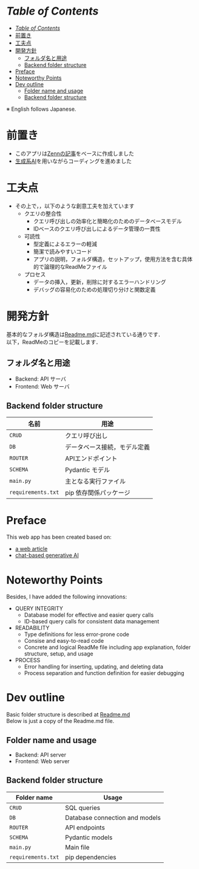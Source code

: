 # *Table of Contents*
- [*Table of Contents*](#table-of-contents)
- [前置き](#前置き)
- [工夫点](#工夫点)
- [開発方針](#開発方針)
  - [フォルダ名と用途](#フォルダ名と用途)
  - [Backend folder structure](#backend-folder-structure)
- [Preface](#preface)
- [Noteworthy Points](#noteworthy-points)
- [Dev outline](#dev-outline)
  - [Folder name and usage](#folder-name-and-usage)
  - [Backend folder structure](#backend-folder-structure-1)

※ English follows Japanese.
# 前置き
- このアプリは[Zennの記事](https://zenn.dev/tirimen/articles/7b5861c40e8a77)をベースに作成しました
- [生成系AI](https://chat.openai.com/)を用いながらコーディングを進めました

# 工夫点
- その上で，，以下のような創意工夫を加えています
  - クエリの整合性
    - クエリ呼び出しの効率化と簡略化のためのデータベースモデル
    - IDベースのクエリ呼び出しによるデータ管理の一貫性
  - 可読性
    - 型定義によるエラーの軽減
    - 簡潔で読みやすいコード
    - アプリの説明，フォルダ構造，セットアップ，使用方法を含む具体的で論理的なReadMeファイル
  - プロセス
    - データの挿入，更新，削除に対するエラーハンドリング
    - デバッグの容易化のための処理切り分けと関数定義

# 開発方針
基本的なフォルダ構造は[Readme.md](https://github.com/pkmiya/coding-test-streamlit-todo#readme)に記述されている通りです．\
以下，ReadMeのコピーを記載します．

## フォルダ名と用途
- Backend: API サーバ
- Frontend: Web サーバ

## Backend folder structure
| 名前 | 用途 |
| ---- | ---- |
| `CRUD` | クエリ呼び出し |
| `DB` | データベース接続，モデル定義 |
| `ROUTER` | APIエンドポイント |
| `SCHEMA` | Pydantic モデル |
| `main.py` | 主となる実行ファイル |
| `requirements.txt` | pip 依存関係パッケージ |


# Preface
This web app has been created based on:
- [a web article](https://zenn.dev/tirimen/articles/7b5861c40e8a77)
- [chat-based generative AI](https://chat.openai.com/)
# Noteworthy Points
Besides, I have added the following innovations:
- QUERY INTEGRITY
  - Database model for effective and easier query calls
  - ID-based query calls for consistent data management
- READABILITY
  - Type definitions for less error-prone code
  - Consise and easy-to-read code
  - Concrete and logical ReadMe file including app explanation, folder structure, setup, and usage
- PROCESS
  - Error handling for inserting, updating, and deleting data
  - Process separation and function definition for easier debugging

# Dev outline
Basic folder structure is described at [Readme.md](https://github.com/pkmiya/coding-test-streamlit-todo#readme)\
Below is just a copy of the Readme.md file.

## Folder name and usage
- Backend: API server
- Frontend: Web server

## Backend folder structure
| Folder name | Usage |
| ---- | ---- |
| `CRUD` | SQL queries |
| `DB` | Database connection and models |
| `ROUTER` | API endpoints |
| `SCHEMA` | Pydantic models |
| `main.py` | Main file |
| `requirements.txt` | pip dependencies |